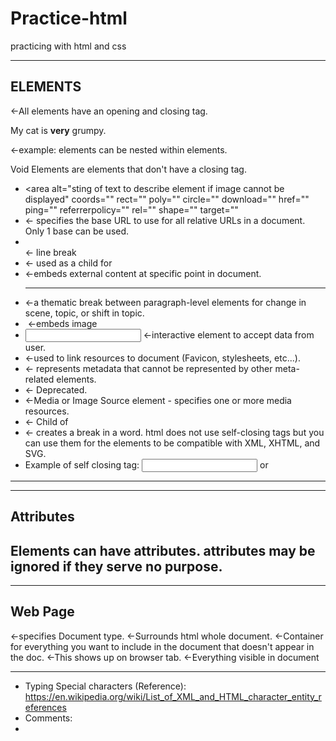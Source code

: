 # Practice-html
 practicing with html and css


<HTML NOTES>

----------------------------------------------------------------
ELEMENTS
----------------------------------------------------------------
<ElementName></ElementName> <-All elements have an opening and closing tag.
<p>My cat is <strong>very</strong> grumpy.</p> <-example: elements can be nested within elements.

Void Elements are elements that don't have a closing tag.
- <area <!--defines an area inside animage map that has predefined clickable areas. -->
    alt="sting of text to describe element if image cannot be displayed"
    coords=""
        rect=""
        poly=""
        circle=""
    download=""
    href=""
    ping=""
    referrerpolicy=""
    rel=""
    shape=""
    target=""
- <base> <- specifies the base URL to use for all relative URLs in a document. Only 1 base can be used.
- <br> <- line break
- <col> <- used as a child for <colgroup>
- <embed> <-embeds external content at specific point in document.
- <hr> <-a thematic break between paragraph-level elements for change in scene, topic, or shift in topic.
- <img> <-embeds image
- <input> <-interactive element to accept data from user.
- <link> <-used to link resources to document (Favicon, stylesheets, etc...).
- <meta> <- represents metadata that cannot be represented by other meta-related elements.
- <param> <- Deprecated.
- <source> <-Media or Image Source element - specifies one or more media resources.
- <track> <- Child of <audio> and <video>
- <wbr> <- creates a break in a word.
html does not use self-closing tags but you can use them for the elements to be compatible with XML, XHTML, and SVG.
- Example of self closing tag: <input type="text" /> or <circle cs="50" cy="50" r="5-" />
----------------------------------------------------------------

----------------------------------------------------------------
Attributes
----------------------------------------------------------------
Elements can have attributes.
attributes may be ignored if they serve no purpose.
----------------------------------------------------------------

----------------------------------------------------------------
Web Page
----------------------------------------------------------------
<!DOCTYPE html>         <-specifies Document type.
<html><html/>           <-Surrounds html whole document.
<head>                  <-Container for everything you want to include in the document that doesn't appear in the doc.
    <title></title>     <-This shows up on browser tab.
<body>                  <-Everything visible in document
</body>
</head>           

----------------------------------------------------------------
- Typing Special characters (Reference): https://en.wikipedia.org/wiki/List_of_XML_and_HTML_character_entity_references
- Comments: <!-- comments here -->
- 